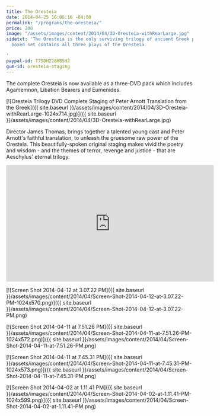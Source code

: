 ```yaml
---
title: The Oresteia
date: 2014-04-25 16:06:16 -04:00
permalink: "/programs/the-oresteia/"
price: 200
image: "/assets/images/content/2014/04/3D-Oresteia-withRearLarge.jpg"
sidetxt: 'The Oresteia is the only surviving trilogy of ancient Greek plays. This
  boxed set contains all three plays of the Oresteia.

'
paypal-id: T7SDH228HB5H2
gum-id: oresteia-staging
---
```


The complete Oresteia is now available as a three-DVD pack which includes Agamemnon, Libation Bearers and Eumenides.

[![Oresteia Trilogy DVD Complete Staging of Peter Arnott Translation from the Greek]({{ site.baseurl }}/assets/images/content/2014/04/3D-Oresteia-withRearLarge-1024x714.jpg)]({{ site.baseurl }}/assets/images/content/2014/04/3D-Oresteia-withRearLarge.jpg)

Director James Thomas, brings together a talented young cast and Peter Arnott's faithful translation, to unleash the gruesome raw power of the Oresteia. This beautifully-spoken original staging makes vivid the poetry and wisdom - and the themes of terror, revenge and justice - that are Aeschylus' eternal trilogy.

<iframe src="https://www.youtube.com/embed/I_BBr20t_gA?rel=0&amp;modestbranding=1&amp;autohide=1" class="yt" width="560" height="315" frameborder="0" allowfullscreen="allowfullscreen"></iframe>

[![Screen Shot 2014-04-12 at 3.07.22 PM]({{ site.baseurl }}/assets/images/content/2014/04/Screen-Shot-2014-04-12-at-3.07.22-PM-1024x570.png)]({{ site.baseurl }}/assets/images/content/2014/04/Screen-Shot-2014-04-12-at-3.07.22-PM.png)

[![Screen Shot 2014-04-11 at 7.51.26 PM]({{ site.baseurl }}/assets/images/content/2014/04/Screen-Shot-2014-04-11-at-7.51.26-PM-1024x572.png)]({{ site.baseurl }}/assets/images/content/2014/04/Screen-Shot-2014-04-11-at-7.51.26-PM.png) 

[![Screen Shot 2014-04-11 at 7.45.31 PM]({{ site.baseurl }}/assets/images/content/2014/04/Screen-Shot-2014-04-11-at-7.45.31-PM-1024x573.png)]({{ site.baseurl }}/assets/images/content/2014/04/Screen-Shot-2014-04-11-at-7.45.31-PM.png) 

[![Screen Shot 2014-04-02 at 1.11.41 PM]({{ site.baseurl }}/assets/images/content/2014/04/Screen-Shot-2014-04-02-at-1.11.41-PM-1024x599.png)]({{ site.baseurl }}/assets/images/content/2014/04/Screen-Shot-2014-04-02-at-1.11.41-PM.png)

